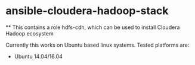 # ansible-cloudera-hadoop-stack

** This contains a role hdfs-cdh, which can be used to install Cloudera Hadoop ecosystem

Currently this works on Ubuntu based linux systems.  Tested platforms are:

* Ubuntu 14.04/16.04

